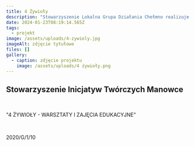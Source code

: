 ```yaml
---
title: 4 Żywioły
description: "Stowarzyszenie Lokalna Grupa Działania Chełmno realizuje projekt \"Wsparcie na rzecz kosztów bieżących i animacji\" współfinansowanego w ramach Europejskiego Funduszu Społecznego, w ramach Regionalnego Programu Operacyjnego Województwa Kujawsko-Pomorskiego. •\tCałkowita wartość projektu: 527 383,83 zł, •\tCałkowita wartość dofinansowania: 501 014,63 zł, •\tWkład własny: 26 369, 20 zł."
date: 2024-01-23T08:19:14.565Z
tags:
  - projekt
image: /assets/uploads/4-zywioly.jpg
imageAlt: zdjęcie tytułowe
files: []
gallery:
  - caption: zdjęcie projektu
    image: /assets/uploads/4 żywioły.png
---
```

## Stowarzyszenie Inicjatyw Twórczych Manowce

<br>

"4 ŻYWIOŁY - WARSZTATY I ZAJĘCIA EDUKACYJNE"

<br>

2020/G/1/10
